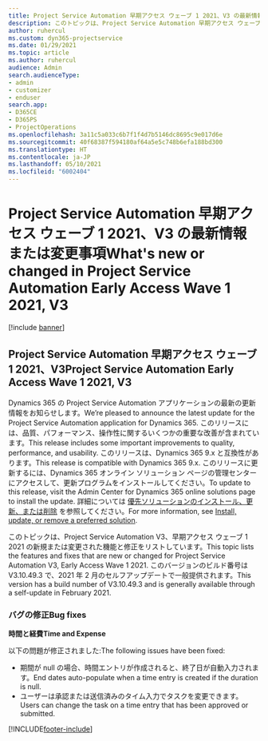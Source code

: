 ```yaml
---
title: Project Service Automation 早期アクセス ウェーブ 1 2021、V3 の最新情報または変更事項
description: このトピックは、Project Service Automation 早期アクセス ウェーブ 1 2021、V3 で利用可能な機能と修正をリストしています。
author: ruhercul
ms.custom: dyn365-projectservice
ms.date: 01/29/2021
ms.topic: article
ms.author: ruhercul
audience: Admin
search.audienceType:
- admin
- customizer
- enduser
search.app:
- D365CE
- D365PS
- ProjectOperations
ms.openlocfilehash: 3a11c5a033c6b7f1f4d7b5146dc8695c9e017d6e
ms.sourcegitcommit: 40f68387f594180af64a5e5c748b6efa188bd300
ms.translationtype: HT
ms.contentlocale: ja-JP
ms.lasthandoff: 05/10/2021
ms.locfileid: "6002404"
---
```

# <a name="whats-new-or-changed-in-project-service-automation-early-access-wave-1-2021-v3"></a><span data-ttu-id="d4da2-103">Project Service Automation 早期アクセス ウェーブ 1 2021、V3 の最新情報または変更事項</span><span class="sxs-lookup"><span data-stu-id="d4da2-103">What's new or changed in Project Service Automation Early Access Wave 1 2021, V3</span></span>

[!include [banner](../includes/psa-now-project-operations.md)]

## <a name="project-service-automation-early-access-wave-1-2021-v3"></a><span data-ttu-id="d4da2-104">Project Service Automation 早期アクセス ウェーブ 1 2021、V3</span><span class="sxs-lookup"><span data-stu-id="d4da2-104">Project Service Automation Early Access Wave 1 2021, V3</span></span>

<span data-ttu-id="d4da2-105">Dynamics 365 の Project Service Automation アプリケーションの最新の更新情報をお知らせします。</span><span class="sxs-lookup"><span data-stu-id="d4da2-105">We’re pleased to announce the latest update for the Project Service Automation application for Dynamics 365.</span></span> <span data-ttu-id="d4da2-106">このリリースには、品質、パフォーマンス、操作性に関するいくつかの重要な改善が含まれています。</span><span class="sxs-lookup"><span data-stu-id="d4da2-106">This release includes some important improvements to quality, performance, and usability.</span></span> <span data-ttu-id="d4da2-107">このリリースは、Dynamics 365 9.x と互換性があります。</span><span class="sxs-lookup"><span data-stu-id="d4da2-107">This release is compatible with Dynamics 365 9.x.</span></span> <span data-ttu-id="d4da2-108">このリリースに更新するには、Dynamics 365 オンライン ソリューション ページの管理センターにアクセスして、更新プログラムをインストールしてください。</span><span class="sxs-lookup"><span data-stu-id="d4da2-108">To update to this release, visit the Admin Center for Dynamics 365 online solutions page to install the update.</span></span> <span data-ttu-id="d4da2-109">詳細については [優先ソリューションのインストール、更新、または削除](/power-platform/admin/install-remove-preferred-solution) を参照してください。</span><span class="sxs-lookup"><span data-stu-id="d4da2-109">For more information, see [Install, update, or remove a preferred solution](/power-platform/admin/install-remove-preferred-solution).</span></span>

<span data-ttu-id="d4da2-110">このトピックは、Project Service Automation V3、早期アクセス ウェーブ 1 2021 の新規または変更された機能と修正をリストしています。</span><span class="sxs-lookup"><span data-stu-id="d4da2-110">This topic lists the features and fixes that are new or changed for Project Service Automation V3, Early Access Wave 1 2021.</span></span> <span data-ttu-id="d4da2-111">このバージョンのビルド番号は V3.10.49.3 で、2021 年 2 月のセルフアップデートで一般提供されます。</span><span class="sxs-lookup"><span data-stu-id="d4da2-111">This version has a build number of V3.10.49.3 and is generally available through a self-update in February 2021.</span></span>


### <a name="bug-fixes"></a><span data-ttu-id="d4da2-112">バグの修正</span><span class="sxs-lookup"><span data-stu-id="d4da2-112">Bug fixes</span></span>

<span data-ttu-id="d4da2-113">**時間と経費**</span><span class="sxs-lookup"><span data-stu-id="d4da2-113">**Time and Expense**</span></span>

<span data-ttu-id="d4da2-114">以下の問題が修正されました:</span><span class="sxs-lookup"><span data-stu-id="d4da2-114">The following issues have been fixed:</span></span>

- <span data-ttu-id="d4da2-115">期間が null の場合、時間エントリが作成されると、終了日が自動入力されます。</span><span class="sxs-lookup"><span data-stu-id="d4da2-115">End dates auto-populate when a time entry is created if the duration is null.</span></span>
- <span data-ttu-id="d4da2-116">ユーザーは承認または送信済みのタイム入力でタスクを変更できます。</span><span class="sxs-lookup"><span data-stu-id="d4da2-116">Users can change the task on a time entry that has been approved or submitted.</span></span>


[!INCLUDE[footer-include](../includes/footer-banner.md)]